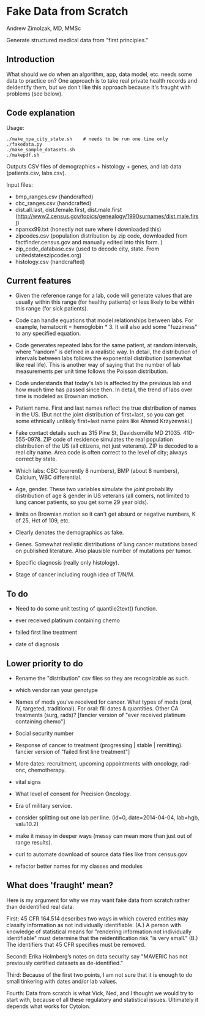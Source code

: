 Fake Data from Scratch
========================

Andrew Zimolzak, MD, MMSc

Generate structured medical data from "first principles."

Introduction
--------

What should we do when an algorithm, app, data model, etc. needs some
data to practice on? One approach is to take real private health
records and deidentify them, but we don't like this approach because
it's fraught with problems (see below).

Code explanation
---------

Usage:

    ./make_npa_city_state.sh    # needs to be run one time only
    ./fakedata.py
    ./make_sample_datasets.sh
    ./makepdf.sh

Outputs CSV files of demographics + histology + genes, and lab data
(patients.csv, labs.csv).

Input files:

* bmp_ranges.csv (handcrafted)
* cbc_ranges.csv (handcrafted)
* dist.all.last, dist.female.first, dist.male.first
  (http://www2.census.gov/topics/genealogy/1990surnames/dist.male.first)
* npanxx99.txt (honestly not sure where I downloaded this)
* zipcodes.csv (population distribution by zip code, downloaded from
  factfinder.census.gov and manually edited into this form. )
* zip_code_database.csv (used to decode city, state. From
  unitedstateszipcodes.org)
* histology.csv (handcrafted)

Current features
--------

* Given the reference range for a lab, code will generate values that
  are usually within this range (for healthy patients) or less likely
  to be within this range (for sick patients).

* Code can handle equations that model relationships between labs. For
  example, hematocrit = hemoglobin * 3. It will also add some
  "fuzziness" to any specified equation.

* Code generates repeated labs for the same patient, at random
  intervals, where "random" is defined in a realistic way. In detail,
  the distribution of intervals between labs follows the exponential
  distribution (somewhat like real life). This is another way of
  saying that the number of lab measurements per unit time follows the
  Poisson distribution.

* Code understands that today's lab is affected by the previous lab
  and how much time has passed since then. In detail, the trend of
  labs over time is modeled as Brownian motion.

* Patient name. First and last names reflect the true distribution of
  names in the US. (But not the joint distribution of first+last, so
  you can get some ethnically unlikely first+last name pairs like
  Ahmed Krzyzewski.)

* Fake contact details such as 315 Pine St, Davidsonville MD 21035.
  410-555-0978. ZIP code of residence simulates the real population
  distribution of the US (all citizens, not just veterans). ZIP is
  decoded to a real city name. Area code is often correct to the level
  of city; always correct by state.

* Which labs: CBC (currently 8 numbers), BMP (about 8 numbers),
  Calcium, WBC differential.

* Age, gender. These two variables simulate the *joint* probability
  distribution of age & gender in US veterans (all comers, not limited
  to lung cancer patients, so you get some 29 year olds).

* limits on Brownian motion so it can't get absurd or negative
  numbers, K of 25, Hct of 109, etc.

* Clearly denotes the demographics as fake.

* Genes. Somewhat realistic distributions of lung cancer mutations
  based on published literature. Also plausible number of mutations
  per tumor.

* Specific diagnosis (really only histology).

* Stage of cancer including rough idea of T/N/M.

To do
--------

* Need to do some unit testing of quantile2text() function.

* ever received platinum containing chemo

* failed first line treatment

* date of diagnosis

Lower priority to do
--------

* Rename the "distribution" csv files so they are recognizable as
  such.

* which vendor ran your genotype

* Names of meds you've received for cancer. What types of meds (oral,
  IV, targeted, traditional). For oral: fill dates & quantities. Other
  CA treatments (surg, rads)? [fancier version of "ever received
  platinum containing chemo"]

* Social security number

* Response of cancer to treatment (progressing | stable | remitting).
  fancier version of "failed first line treatment"]

* More dates: recruitment, upcoming appointments with oncology,
  rad-onc, chemotherapy.

* vital signs

* What level of consent for Precision Oncology.

* Era of military service.

* consider splitting out one lab per line. (id=0, date=2014-04-04,
  lab=hgb, val=10.2)

* make it messy in deeper ways (messy can mean more than just out of
  range results).

* curl to automate download of source data files like from census.gov

* refactor better names for my classes and modules

What does 'fraught' mean?
--------

Here is my argument for why we may want fake data from scratch rather
than deidentified real data.

First: 45 CFR 164.514 describes two ways in which covered entities may
classify information as not individually identifiable. (A.) A person
with knowledge of statistical means for "rendering information not
individually identifiable" must determine that the reidentification
risk "is very small." (B.) The identifiers that 45 CFR specifies must
be removed.

Second: Erika Holmberg’s notes on data security say "MAVERIC has not
previously certified datasets as de-identified."

Third: Because of the first two points, I am not sure that it is
enough to do small tinkering with dates and/or lab values. 

Fourth: Data from scratch is what Vick, Ned, and I thought we would
try to start with, because of all these regulatory and statistical
issues. Ultimately it depends what works for Cytolon.
